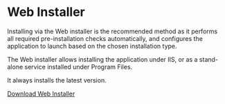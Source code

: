 ﻿# Web Installer

Installing via the Web installer is the recommended method as it performs all required pre-installation checks automatically, and configures the application to launch based on the chosen installation type.

The Web installer allows installing the application under IIS, or as a stand-alone service installed under Program Files.

It always installs the latest version.

[Download Web Installer](https://blazam.org/download)